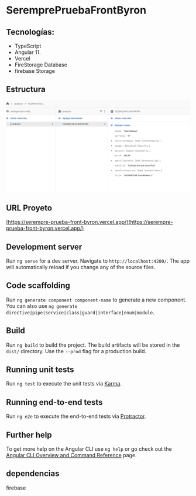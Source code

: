 # SeremprePruebaFrontByron
## Tecnologías:
- TypeScript
- Angular 11.
- Vercel
- FireStorage Database
- firebase Storage


## Estructura

![alt text](https://github.com/byjose007/serempre-prueba-front-byron/blob/master/src/assets/img/capturaEstructura.png?raw=true)

## URL Proyeto
[https://serempre-prueba-front-byron.vercel.app/](https://serempre-prueba-front-byron.vercel.app/)


## Development server

Run `ng serve` for a dev server. Navigate to `http://localhost:4200/`. The app will automatically reload if you change any of the source files.

## Code scaffolding

Run `ng generate component component-name` to generate a new component. You can also use `ng generate directive|pipe|service|class|guard|interface|enum|module`.

## Build

Run `ng build` to build the project. The build artifacts will be stored in the `dist/` directory. Use the `--prod` flag for a production build.

## Running unit tests

Run `ng test` to execute the unit tests via [Karma](https://karma-runner.github.io).

## Running end-to-end tests

Run `ng e2e` to execute the end-to-end tests via [Protractor](http://www.protractortest.org/).

## Further help

To get more help on the Angular CLI use `ng help` or go check out the [Angular CLI Overview and Command Reference](https://angular.io/cli) page.
## dependencias
firebase
